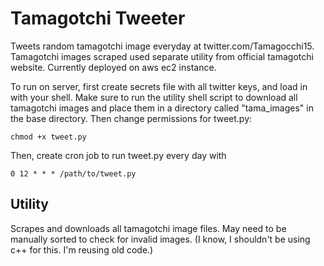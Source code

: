 # Tamagotchi Tweeter

Tweets random tamagotchi image everyday at twitter.com/Tamagocchi15. Tamagotchi images scraped used separate utility from official tamagotchi website. Currently deployed on aws ec2 instance.

To run on server, first create secrets file with all twitter keys, and load in with your shell. Make sure to run the utility shell script to download all tamagotchi images and place them in a directory called "tama\_images" in the base directory. Then change permissions for tweet.py:
```
chmod +x tweet.py
```

Then, create cron job to run tweet.py every day with
```
0 12 * * * /path/to/tweet.py
```

## Utility
Scrapes and downloads all tamagotchi image files. May need to be manually sorted to check for invalid images. (I know, I shouldn't be using c++ for this. I'm reusing old code.) 
